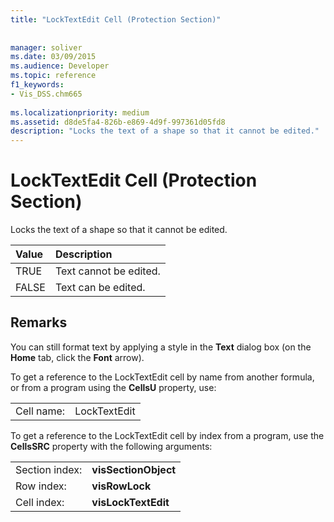 ```yaml
---
title: "LockTextEdit Cell (Protection Section)"
 
 
manager: soliver
ms.date: 03/09/2015
ms.audience: Developer
ms.topic: reference
f1_keywords:
- Vis_DSS.chm665
 
ms.localizationpriority: medium
ms.assetid: d8de5fa4-826b-e869-4d9f-997361d05fd8
description: "Locks the text of a shape so that it cannot be edited."
---
```


# LockTextEdit Cell (Protection Section)

Locks the text of a shape so that it cannot be edited.
  
|**Value**|**Description**|
|:-----|:-----|
|TRUE  <br/> |Text cannot be edited. |
| FALSE  <br/> | Text can be edited. |
   
## Remarks

You can still format text by applying a style in the **Text** dialog box (on the **Home** tab, click the **Font** arrow). 
  
To get a reference to the LockTextEdit cell by name from another formula, or from a program using the **CellsU** property, use: 
  
|||
|:-----|:-----|
| Cell name:  <br/> | LockTextEdit  <br/> |
   
To get a reference to the LockTextEdit cell by index from a program, use the **CellsSRC** property with the following arguments: 
  
|||
|:-----|:-----|
| Section index:  <br/> |**visSectionObject** <br/> |
| Row index:  <br/> |**visRowLock** <br/> |
| Cell index:  <br/> |**visLockTextEdit** <br/> |
   

